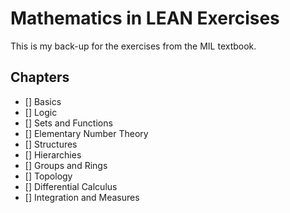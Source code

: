 # Mathematics in LEAN Exercises

This is my back-up for the exercises from the MIL textbook. 

## Chapters

- [] Basics
- [] Logic
- [] Sets and Functions
- [] Elementary Number Theory
- [] Structures
- [] Hierarchies
- [] Groups and Rings
- [] Topology
- [] Differential Calculus
- [] Integration and Measures

